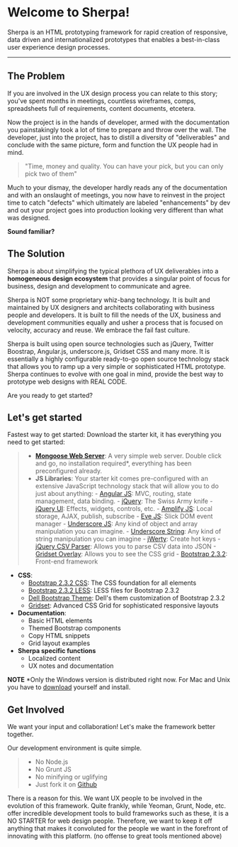 Welcome to Sherpa!
=====================

Sherpa is an HTML prototyping framework for rapid creation of responsive, data driven and internationalized prototypes that enables a best-in-class user experience design processes. 

----------


The Problem
---------

If you are involved in the UX design process you can relate to this story; you've spent months in meetings, countless wireframes, comps, spreadsheets full of requirements, content documents, etcetera.

Now the project is in the hands of developer, armed with the documentation you painstakingly took a lot of time to prepare and throw over the wall. The developer, just into the project, has to distill a diversity of "deliverables" and conclude with the same picture, form and function the UX people had in mind.

> "Time, money and quality. You can have your pick, but you can only pick two of them"

Much to your dismay, the developer hardly reads any of the documentation and with an onslaught of meetings, you now have to reinvest in the project time to catch "defects" which ultimately are labeled "enhancements" by dev and out your project goes into production looking very different than what was designed.

**Sound familiar?**


The Solution
---------

Sherpa is about simplifying the typical plethora of UX deliverables into a **homogeneous design ecosystem** that provides a singular point of focus for business, design and development to communicate and agree.

Sherpa is NOT some proprietary whiz-bang technology. It is built and maintained by UX designers and architects collaborating with business people and developers. It is built to fill the needs of the UX, business and development communities equally and usher a process that is focused on velocity, accuracy and reuse. We embrace the fail fast culture.

Sherpa is built using open source technologies such as jQuery, Twitter Boostrap, Angular.js, underscore.js, Gridset CSS and many more. It is essentially a highly configurable ready-to-go open source technology stack that allows you to ramp up a very simple or sophisticated HTML prototype. Sherpa continues to evolve with one goal in mind, provide the best way to prototype web designs with REAL CODE.

Are you ready to get started? 


Let's get started
---------

Fastest way to get started: Download the starter kit, it has everything you need to get started:



> - **[Mongoose Web Server][mongoose-docs]**: A very simple web server. Double click and go, no installation required*, everything has been preconfigured already.
> - **JS Libraries**: Your starter kit comes pre-configured with an extensive JavaScript technology stack that will allow you to do just about anything:
    - [Angular JS][angular]: MVC, routing, state management, data binding.
    - [jQuery][jquery]: The Swiss Army knife
    - [jQuery UI][jqueryui]: Effects, widgets, controls, etc.
    - [Amplify JS][amplify]: Local storage, AJAX, publish, subscribe
    - [Eve JS][eve-js]: Slick DOM event manager
    - [Underscore JS][underscore]: Any kind of object and array manipulation you can imagine.
    - [Underscore String][underscoreString]: Any kind of string manipulation you can imagine
    - [jWerty][jwerty-js]: Create hot keys
    - [jQuery CSV Parser][csvParser]: Allows you to parse CSV data into JSON
    - [Gridset Overlay][gridset-overlay]: Allows you to see the CSS grid 
    - [Bootstrap 2.3.2][bootstrap-232]: Front-end framework 
- **CSS**: 
    - [Bootstrap 2.3.2 CSS][bootstrap-232-css]: The CSS foundation for all elements
    - [Bootstrap 2.3.2 LESS][bs-less]: LESS files for Bootstrap 2.3.2
    - [Dell Bootstrap Theme][dell-bs-theme]: Dell's them customization of Bootstrap 2.3.2
    - [Gridset][gridset]: Advanced CSS Grid for sophisticated responsive layouts
- **Documentation**: 
    - Basic HTML elements
    - Themed Bootstrap components
    - Copy HTML snippets
    - Grid layout examples
- **Sherpa specific functions**
    - Localized content
    - UX notes and documentation

 **NOTE** *Only the Windows version is distributed right now. For Mac and Unix you have to [download][mongoose-download] yourself and install.

Get Involved
---------

We want your input and collaboration! Let's make the framework better together.

Our development environment is quite simple.
>   - No Node.js
>   - No Grunt JS
>   - No minifying or uglifying
>   - Just fork it on [Github][github]

There is a reason for this. We want UX people to be involved in the evolution of this framework. Quite frankly, while Yeoman, Grunt, Node, etc. offer incredible development tools to build frameworks such as these, it is a NO STARTER for web design people. Therefore, we want to keep it off anything that makes it convoluted for the people we want in the forefront of innovating with this platform. (no offense to great tools mentioned above)




  [mongoose-download]: http://cesanta.com/downloads.html
  [mongoose-docs]: http://cesanta.com/docs.html
  [angular]: http://daringfireball.net/projects/markdown/syntax
  [jquery]: http://jquery.com/
  [jqueryui]: http://jqueryui.com/
  [amplify]: http://www.amplifyjs.com/
  [eve-js]: http://evejs.com/
  [underscore]: http://underscorejs.org/
  [underscoreString]: http://epeli.github.io/underscore.string/
  [jwerty-js]: http://keithcirkel.co.uk/jwerty/
  [csvParser]: https://code.google.com/p/jquery-csv/
  [gridset-overlay]: https://gridsetapp.com/documentation/adding/#js
  [bootstrap-232]: http://getbootstrap.com/2.3.2/
  [bootstrap-232-css]:http://getbootstrap.com/2.3.2/base-css.html
  [gridset]: https://gridsetapp.com/
  [bs-less]: http://lesscss.org/
  [dell-bs-theme]: http://open.gsdprototypes.com
  [github]:https://github.com/DellGDC/sherpa/
